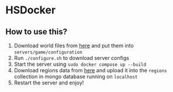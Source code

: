 # HSDocker

## How to use this?
1. Download world files from [here](https://www.mediafire.com/file/5oko5y8h7uj6i9z/world.zip/file) and put them into `servers/game/configuration`
2. Run `./configure.sh` to download server configs
3. Start the server using `sudo docker compose up --build`
4. Download regions data from [here](https://github.com/Swofty-Developments/HypixelSkyBlock/raw/refs/heads/master/configuration/Minestom.regions.csv) and upload it into the `regions` collection in mongo database running on `localhost`
5. Restart the server and enjoy!
